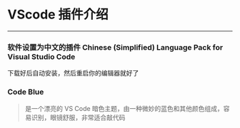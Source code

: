 # VScode 插件介绍
---
### 软件设置为中文的插件 Chinese (Simplified) Language Pack for Visual Studio Code
下载好后自动安装，然后重启你的编辑器就好了
### Code Blue
> 是一个漂亮的 VS Code 暗色主题，由一种微妙的蓝色和其他颜色组成，容易识别，眼镜舒服，非常适合敲代码

